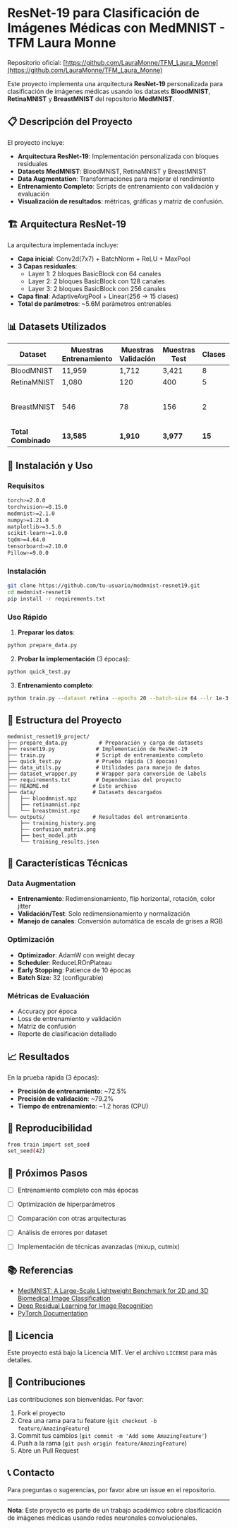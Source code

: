 # ResNet-19 para Clasificación de Imágenes Médicas con MedMNIST - TFM Laura Monne

Repositorio oficial: [https://github.com/LauraMonne/TFM_Laura_Monne](https://github.com/LauraMonne/TFM_Laura_Monne)

Este proyecto implementa una arquitectura **ResNet-19** personalizada para clasificación de imágenes médicas usando los datasets **BloodMNIST**, **RetinaMNIST** y **BreastMNIST** del repositorio **MedMNIST**.

## 📋 Descripción del Proyecto

El proyecto incluye:
- **Arquitectura ResNet-19**: Implementación personalizada con bloques residuales
- **Datasets MedMNIST**: BloodMNIST, RetinaMNIST y BreastMNIST
- **Data Augmentation**: Transformaciones para mejorar el rendimiento
- **Entrenamiento Completo**: Scripts de entrenamiento con validación y evaluación
- **Visualización de resultados**: métricas, gráficas y matriz de confusión.

## 🏗️ Arquitectura ResNet-19

La arquitectura implementada incluye:
- **Capa inicial**: Conv2d(7x7) + BatchNorm + ReLU + MaxPool
- **3 Capas residuales**: 
  - Layer 1: 2 bloques BasicBlock con 64 canales
  - Layer 2: 2 bloques BasicBlock con 128 canales  
  - Layer 3: 2 bloques BasicBlock con 256 canales
- **Capa final**: AdaptiveAvgPool + Linear(256 → 15 clases)
- **Total de parámetros**: ~5.6M parámetros entrenables

## 📊 Datasets Utilizados

| Dataset | Muestras Entrenamiento | Muestras Validación | Muestras Test | Clases | Canales |
|---------|----------------------|-------------------|---------------|--------|---------|
| BloodMNIST | 11,959 | 1,712 | 3,421 | 8 | RGB (3) |
| RetinaMNIST | 1,080 | 120 | 400 | 5 | RGB (3) |
| BreastMNIST | 546 | 78 | 156 | 2 | Escala de grises (1) |
| **Total Combinado** | **13,585** | **1,910** | **3,977** | **15** | **Mixto** |

## 🚀 Instalación y Uso

### Requisitos
```bash
torch>=2.0.0
torchvision>=0.15.0
medmnist>=2.1.0
numpy>=1.21.0
matplotlib>=3.5.0
scikit-learn>=1.0.0
tqdm>=4.64.0
tensorboard>=2.10.0
Pillow>=9.0.0
```

### Instalación
```bash
git clone https://github.com/tu-usuario/medmnist-resnet19.git
cd medmnist-resnet19
pip install -r requirements.txt
```

### Uso Rápido

1. **Preparar los datos**:
```bash
python prepare_data.py
```

2. **Probar la implementación** (3 épocas):
```bash
python quick_test.py
```

3. **Entrenamiento completo**:
```bash
python train.py --dataset retina --epochs 20 --batch-size 64 --lr 1e-3 --weight-decay 1e-4 --seed 42

```

## 📁 Estructura del Proyecto

```
medmnist_resnet19_project/
├── prepare_data.py          # Preparación y carga de datasets
├── resnet19.py             # Implementación de ResNet-19
├── train.py                # Script de entrenamiento completo
├── quick_test.py           # Prueba rápida (3 épocas)
├── data_utils.py           # Utilidades para manejo de datos
├── dataset_wrapper.py      # Wrapper para conversión de labels
├── requirements.txt        # Dependencias del proyecto
├── README.md              # Este archivo
├── data/                  # Datasets descargados
│   ├── bloodmnist.npz
│   ├── retinamnist.npz
│   └── breastmnist.npz
└── outputs/               # Resultados del entrenamiento
    ├── training_history.png
    ├── confusion_matrix.png
    ├── best_model.pth
    └── training_results.json
```

## 🔧 Características Técnicas

### Data Augmentation
- **Entrenamiento**: Redimensionamiento, flip horizontal, rotación, color jitter
- **Validación/Test**: Solo redimensionamiento y normalización
- **Manejo de canales**: Conversión automática de escala de grises a RGB

### Optimización
- **Optimizador**: AdamW con weight decay
- **Scheduler**: ReduceLROnPlateau
- **Early Stopping**: Patience de 10 épocas
- **Batch Size**: 32 (configurable)

### Métricas de Evaluación
- Accuracy por época
- Loss de entrenamiento y validación
- Matriz de confusión
- Reporte de clasificación detallado

## 📈 Resultados

En la prueba rápida (3 épocas):
- **Precisión de entrenamiento**: ~72.5%
- **Precisión de validación**: ~79.2%
- **Tiempo de entrenamiento**: ~1.2 horas (CPU)

## 🧠 Reproducibilidad
```` bash
from train import set_seed
set_seed(42)
````

## 🎯 Próximos Pasos

- [ ] Entrenamiento completo con más épocas
- [ ] Optimización de hiperparámetros
- [ ] Comparación con otras arquitecturas
- [ ] Análisis de errores por dataset
- [ ] Implementación de técnicas avanzadas (mixup, cutmix)



## 📚 Referencias

- [MedMNIST: A Large-Scale Lightweight Benchmark for 2D and 3D Biomedical Image Classification](https://medmnist.com/)
- [Deep Residual Learning for Image Recognition](https://arxiv.org/abs/1512.03385)
- [PyTorch Documentation](https://pytorch.org/docs/)

## 📄 Licencia

Este proyecto está bajo la Licencia MIT. Ver el archivo `LICENSE` para más detalles.

## 👥 Contribuciones

Las contribuciones son bienvenidas. Por favor:
1. Fork el proyecto
2. Crea una rama para tu feature (`git checkout -b feature/AmazingFeature`)
3. Commit tus cambios (`git commit -m 'Add some AmazingFeature'`)
4. Push a la rama (`git push origin feature/AmazingFeature`)
5. Abre un Pull Request

## 📞 Contacto

Para preguntas o sugerencias, por favor abre un issue en el repositorio.

---

**Nota**: Este proyecto es parte de un trabajo académico sobre clasificación de imágenes médicas usando redes neuronales convolucionales.
